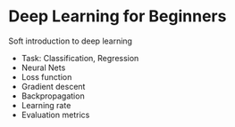 # Deep Learning for Beginners
Soft introduction to deep learning

- Task: Classification, Regression 
- Neural Nets
- Loss function
- Gradient descent
- Backpropagation 
- Learning rate
- Evaluation metrics

